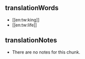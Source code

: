 ## translationWords

* [[en:tw:king]]
* [[en:tw:life]]

## translationNotes

* There are no notes for this chunk.
